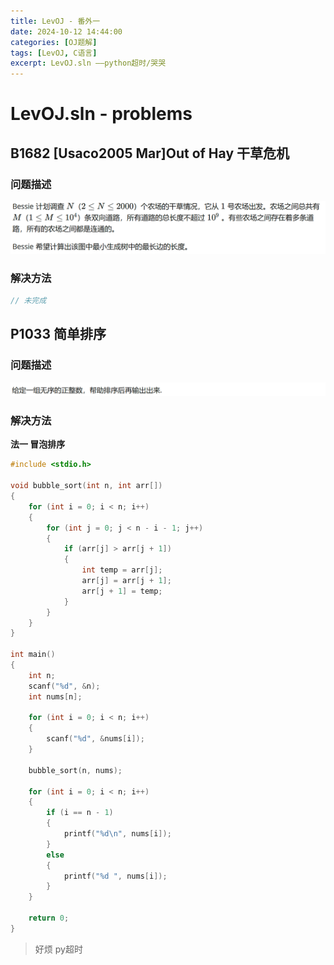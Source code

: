 ```yaml
---
title: LevOJ - 番外一
date: 2024-10-12 14:44:00
categories: [OJ题解]
tags: [LevOJ, C语言]
excerpt: LevOJ.sln ——python超时/哭哭
---
```



# LevOJ.sln - problems

## B1682 [Usaco2005 Mar]Out of Hay 干草危机

### 问题描述

![](/img/blog/2024/10/12/01/01.png)

### 解决方法

```c
// 未完成
```

## P1033 简单排序

### 问题描述

![](/img/blog/2024/10/12/01/02.png)

### 解决方法

__法一 冒泡排序__

```c
#include <stdio.h>

void bubble_sort(int n, int arr[])
{
    for (int i = 0; i < n; i++)
    {
        for (int j = 0; j < n - i - 1; j++)
        {
            if (arr[j] > arr[j + 1])
            {
                int temp = arr[j];
                arr[j] = arr[j + 1];
                arr[j + 1] = temp;
            }
        }
    }
}

int main()
{
    int n;
    scanf("%d", &n);
    int nums[n];

    for (int i = 0; i < n; i++)
    {
        scanf("%d", &nums[i]);
    }

    bubble_sort(n, nums);

    for (int i = 0; i < n; i++)
    {
        if (i == n - 1)
        {
            printf("%d\n", nums[i]);
        }
        else
        {
            printf("%d ", nums[i]);
        }
    }

    return 0;
}

```

>好烦 py超时

